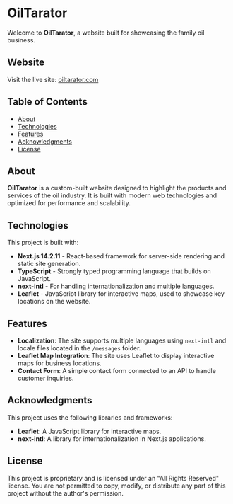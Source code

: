 # OilTarator

Welcome to **OilTarator**, a website built for showcasing the family oil business.

## Website

Visit the live site: [oiltarator.com](https://oiltarator.com)

## Table of Contents

- [About](#about)
- [Technologies](#technologies)
- [Features](#features)
- [Acknowledgments](#acknowledgments)
- [License](#license)

## About

**OilTarator** is a custom-built website designed to highlight the products and services of the oil industry. It is built with modern web technologies and optimized for performance and scalability.

## Technologies

This project is built with:

- **Next.js 14.2.11** - React-based framework for server-side rendering and static site generation.
- **TypeScript** - Strongly typed programming language that builds on JavaScript.
- **next-intl** - For handling internationalization and multiple languages.
- **Leaflet** - JavaScript library for interactive maps, used to showcase key locations on the website.

## Features

- **Localization**: The site supports multiple languages using `next-intl` and locale files located in the `/messages` folder.
- **Leaflet Map Integration**: The site uses Leaflet to display interactive maps for business locations.
- **Contact Form**: A simple contact form connected to an API to handle customer inquiries.

## Acknowledgments

This project uses the following libraries and frameworks:

- **Leaflet**: A JavaScript library for interactive maps.
- **next-intl**: A library for internationalization in Next.js applications.

## License

This project is proprietary and is licensed under an "All Rights Reserved" license. You are not permitted to copy, modify, or distribute any part of this project without the author's permission.
